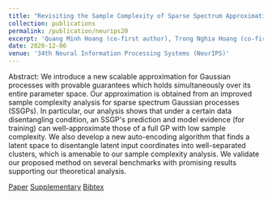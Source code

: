 ```yaml
---
title: "Revisiting the Sample Complexity of Sparse Spectrum Approximation of Gaussian Processes"
collection: publications
permalink: /publication/neurips20
excerpt: 'Quang Minh Hoang (co-first author), Trong Nghia Hoang (co-first author), Hai Pham and David Woodruff'
date: 2020-12-06
venue: '34th Neural Information Processing Systems (NeurIPS)'
---
```

Abstract: We introduce a new scalable approximation for Gaussian processes with provable guarantees which holds simultaneously over its entire parameter space. Our approximation is obtained from an improved sample complexity analysis for sparse spectrum Gaussian processes (SSGPs). In particular, our analysis shows that under a certain data disentangling condition, an SSGP's prediction and model evidence (for training) can well-approximate those of a full GP with low sample complexity. We also develop a new auto-encoding algorithm that finds a latent space to disentangle latent input coordinates into well-separated clusters, which is amenable to our sample complexity analysis. We validate our proposed method on several benchmarks with promising results supporting our theoretical analysis.

[Paper](http://htnghia87.github.io/files/neurips20.pdf)
[Supplementary](http://htnghia87.github.io/files/neurips20-supp.pdf)
[Bibtex](http://htnghia87.github.io/files/neurips20.bib)